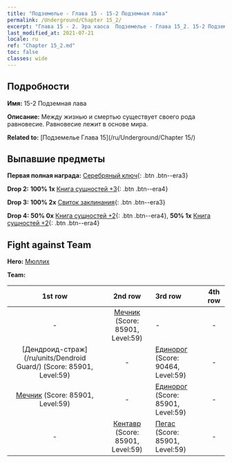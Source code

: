 ```yaml
---
title: "Подземелье - Глава 15 - 15-2 Подземная лава"
permalink: /Underground/Chapter 15_2/
excerpt: "Глава 15 - 2. Эра хаоса  Подземелье - Глава 15_2. 15-2 Подземная лава"
last_modified_at: 2021-07-21
locale: ru
ref: "Chapter 15_2.md"
toc: false
classes: wide
---
```


## Подробности

 **Имя:** 15-2 Подземная лава

 **Описание:** Между жизнью и смертью существует своего рода равновесие. Равновесие лежит в основе мира.

 **Related to:** [Подземелье Глава 15](/ru/Underground/Chapter 15/)

## Выпавшие предметы

 **Первая полная награда:** [Серебряный ключ](/ItemsRU/con_693/){: .btn .btn--era3}

 **Drop 2:** **100% 1x** [Книга сущностей +3](/ItemsRU/mat_60/){: .btn .btn--era4}

 **Drop 3:** **100% 2x** [Свиток заклинания](/ItemsRU/con_694/){: .btn .btn--era3}

 **Drop 4:** **50% 0x** [Книга сущностей +2](/ItemsRU/mat_53/){: .btn .btn--era4}, **50% 1x** [Книга сущностей +2](/ItemsRU/mat_53/){: .btn .btn--era4}


## Fight against Team
 **Hero:** [Мюллих](/ru/heroes/Mullich/)

 **Team:**


  | 1st row | 2nd row | 3rd row | 4th row |
  |:----:|:----:|:----|:----:|
  | - | [Мечник](/ru/units/Swordsman/) (Score: 85901, Level:59)  | - | - |
  | [Дендроид-страж](/ru/units/Dendroid Guard/) (Score: 85901, Level:59)  | - | [Единорог](/ru/units/Unicorn/) (Score: 90464, Level:59)  | - |
  | [Мечник](/ru/units/Swordsman/) (Score: 85901, Level:59)  | - | [Единорог](/ru/units/Unicorn/) (Score: 85901, Level:59)  | - |
  | - | [Кентавр](/ru/units/Centaur/) (Score: 85901, Level:59)  | [Пегас](/ru/units/Pegasus/) (Score: 85901, Level:59)  | - |


